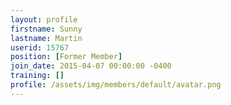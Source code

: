 ```yaml
---
layout: profile
firstname: Sunny
lastname: Martin
userid: 15767
position: [Former Member]
join_date: 2015-04-07 00:00:00 -0400
training: []
profile: /assets/img/members/default/avatar.png
---
```


